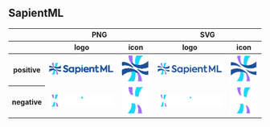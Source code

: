 ## SapientML

<table class="logos-table">
	<thead>
		<tr>
			<th></th>
			<th colspan="2">PNG</th>
			<th colspan="2">SVG</th>
		</tr>
		<tr>
			<th></th>
			<th>logo</th>
			<th>icon</th>
			<th>logo</th>
			<th>icon</th>
		</tr>
	</thead>	
    <tbody>
		<tr>
			<th>positive</th>
			<td><a href="png/SapientML_positive_logo.png" download><img src="png/SapientML_positive_logo.png" width="200"></a></td>
			<td><a href="png/SapientML_positive_icon.png" download><img src="png/SapientML_positive_icon.png" width="75"></a></td>
			<td><a href="svg/SapientML_positive_logo.svg" download><img src="svg/SapientML_positive_logo.svg" width="200"></a></td>
		<td><a href="svg/SapientML_positive_icon.svg" download><img src="svg/SapientML_positive_icon.svg" width="75"></a></td>
		</tr>
		<tr>
			<th>negative</th>
			<td><a href="png/SapientML_negative_logo.png" download><img src="png/SapientML_negative_logo.png" width="200"></a></td>
			<td><a href="png/SapientML_negative_icon.png" download><img src="png/SapientML_negative_icon.png" width="75"></a></td>
			<td><a href="svg/SapientML_negative_logo.svg" download><img src="svg/SapientML_negative_logo.svg" width="200"></a></td>
		<td><a href="svg/SapientML_positive_icon.svg" download><img src="svg/SapientML_negative_icon.svg" width="75"></a></td>
		</tr>
	</tbody>	
</table>


